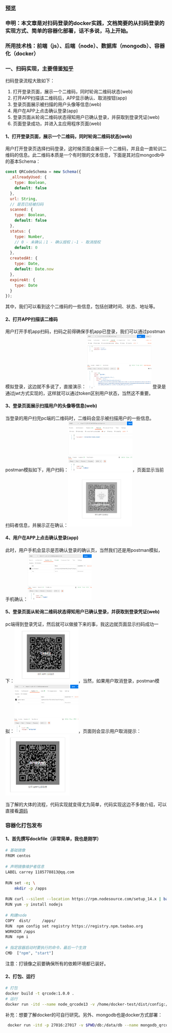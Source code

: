 ### [预览](http://111.229.137.147:8888/)
### 申明：本文章是对扫码登录的docker实践，文档简要的从扫码登录的实现方式、简单的容器化部署，话不多说，马上开始。
### 所用技术栈：前端（js）、后端（node）、数据库（mongodb）、容器化（docker）
### 一、扫码实现，主要借鉴[知乎](https://zhuanlan.zhihu.com/p/100026915)
扫码登录流程大致如下：
1. 打开登录页面，展示一个二维码，同时轮询二维码状态(web)
2. 打开APP扫描该二维码后，APP显示确认、取消按钮(app)
3. 登录页面展示被扫描的用户头像等信息(web)
4. 用户在APP上点击确认登录(app)
5. 登录页面从轮询二维码状态得知用户已确认登录，并获取到登录凭证(web)
6. 页面登录成功，并进入主应用程序页面(web)
#### 1、打开登录页面，展示一个二维码，同时轮询二维码状态(web)

用户打开登录页选择扫码登录，这时候页面会展示一个二维码，并且会一直轮训二维码的信息。此二维码本质是一个有时限的文本信息，下面是其对应mongodb中的基本Schema：
```js
const QRCodeSchema = new Schema({
  _allreadyUsed: {
    type: Boolean,
    default: false
  },
  url: String,
  // 是否已经被扫码
  scanned: {
    type: Boolean,
    default: false
  },
  status: {
    type: Number,
    // 0 - 未确认；1 - 确认授权；-1 - 取消授权
    default: 0
  },
  createdAt: {
    type: Date,
    default: Date.now
  },
  expireAt: {
    type: Date
  }
});
```
其中，我们可以看到这个二维码的一些信息，包括创建时间、状态、地址等。
#### 2、打开APP扫描该二维码
用户打开手机app扫码，扫码之前得确保手机app已登录，我们可以通过postman模拟登录，这边就不多说了，直接演示：
<img src="./images/login.png" width="200px"/>
登录是通过jwt方式实现的，这样就可以通过token区别用户状态，当然这不重要。

#### 3、登录页面展示扫描用户的头像等信息(web)
当登录的用户扫完pc端的二维码时，二维码会显示被扫描用户的一些信息。postman模拟如下，用户扫码：<img src="./images/scan.png" width="200px"/>，页面显示当前扫码者信息，并展示正在确认：<img src="./images/scaned.png" width="200px"/>
#### 4、用户在APP上点击确认登录(app)
此时，用户手机会显示是否确认登录的确认页，当然我们还是用postman模拟，手机确认：<img src="./images/confirm.png" width="200px"/>
#### 5、登录页面从轮询二维码状态得知用户已确认登录，并获取到登录凭证(web)
pc端得到登录凭证，然后就可以做接下来的事，我这边就页面显示扫码成功一下：<img src="./images/success.png" width="200px"/>，当然，如果用户取消登录，postman模拟：<img src="./images/cancel.png" width="200px"/>，页面则会显示用户取消提示：<img src="./images/fail.png" width="200px"/>

当了解的大体的流程，代码实现就变得尤为简单，代码实现这边不多做介绍，可以直接看[源码](./server.js)
### 容器化打包发布
#### 1、首先撰写dockfile（非常简单，我也是刚学）
```bash
# 基础镜像
FROM centos

# 声明镜像维护者信息
LABEL carrey 1185778813@qq.com

RUN set -e; \
    mkdir -p /apps

RUN curl --silent --location https://rpm.nodesource.com/setup_14.x | bash -
RUN yum -y install nodejs

# 构建node
COPY  dist/     /apps/
RUN  npm config set registry https://registry.npm.taobao.org
WORKDIR /apps
RUN  npm i

# 指定容器启动时要执行的命令，最后一个生效
CMD  ["npm", "start"]
```
注意：打镜像之前要确保所有的依赖环境都已装好。
#### 2、打包、运行
```bash
# 打包
docker build -t qrcode:1.0.0 .
# 运行
docker run -itd --name node_qrcode13 -v /home/docker-test/dist/config:/apps/config -v /home/docker-test/dist/logs:/apps/logs -p 8888:8888  qrcode:1.0.0
```
补充：想要了解docker的可自行研究。另外、mongodb也是docker方式部署：
```bash
 docker run -itd -p 27016:27017 -v $PWD/db:/data/db --name mongodb_qrcode3 mongo
```